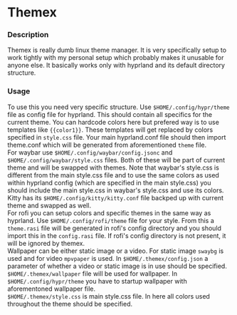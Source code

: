 # Themex

### Description
Themex is really dumb linux theme manager. It is very specifically setup to work tightly with my personal setup which probably makes it unusable for anyone else. It basically works only with hyprland and its default directory structure.

### Usage
To use this you need very specific structure. Use `$HOME/.config/hypr/theme` file as config file for hyprland. This should contain all specifics for the current theme. You can hardcode colors here but prefered way is to use templates like `{{color1}}`. These templates will get replaced by colors specified in `style.css` file. Your main hyprland.conf file should then import theme.conf which will be generated from aforementioned `theme` file.<br>
For waybar use `$HOME/.config/waybar/config.jsonc` and `$HOME/.config/waybar/style.css` files. Both of these will be part of current theme and will be swapped with themes. Note that waybar's style.css is different from the main style.css file and to use the same colors as used within hyprland config (which are specified in the main style.css) you should include the main style.css in waybar's style.css and use its colors.<br>
Kitty has its `$HOME/.config/kitty/kitty.conf` file backped up with current theme and swapped as well.<br>
For rofi you can setup colors and specific themes in the same way as hyprland. Use `$HOME/.config/rofi/theme` file for your style. From this a `theme.rasi` file will be generated in rofi's config directory and you should import this in the `config.rasi` file. If rofi's config directory is not present, it will be ignored by themex.<br>
Wallpaper can be either static image or a video. For static image `swaybg` is used and for video `mpvpaper` is used. In `$HOME/.themex/config.json` a parameter of whether a video or static image is in use should be specified. `$HOME/.themex/wallpaper` file will be used for wallpaper. In `$HOME/.config/hypr/theme` you have to startup wallpaper with aforementoned wallpaper file.<br>
`$HOME/.themex/style.css` is main style.css file. In here all colors used throughout the theme should be specified.<br>
